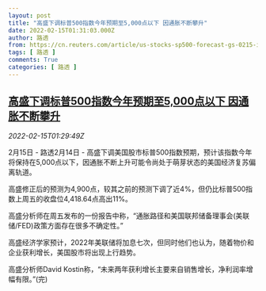 ```yaml
---
layout: post
title: "高盛下调标普500指数今年预期至5,000点以下 因通胀不断攀升"
date: 2022-02-15T01:31:03.000Z
author: 路透
from: https://cn.reuters.com/article/us-stocks-sp500-forecast-gs-0215-idCNKBS2KK03V
tags: [ 路透 ]
comments: True
categories: [ 路透 ]
---
```

<!--1644888663000-->
[高盛下调标普500指数今年预期至5,000点以下 因通胀不断攀升](https://cn.reuters.com/article/us-stocks-sp500-forecast-gs-0215-idCNKBS2KK03V)
------

<div>
<div><i>2022-02-15T01:29:49Z</i></div><p>2月15日 - 路透2月14日 - 高盛下调美国股市标普500指数预期，预计该指数今年将保持在5,000点以下，因通胀不断上升可能令尚处于萌芽状态的美国经济复苏偏离轨道。</p><p>高盛修正后的预测为4,900点，较其之前的预测下调了近4%，但仍比标普500指数上周五的收盘位4,418.64点高出11%。</p><p>高盛分析师在周五发布的一份报告中称，“通胀路径和美国联邦储备理事会(美联储/FED)政策方面存在很多不确定性。”</p><p>高盛经济学家预计，2022年美联储将加息七次，但同时他们也认为，随着物价和企业获利增长，美国股市将出现上行趋势。</p><p>高盛分析师David Kostin称，“未来两年获利增长主要来自销售增长，净利润率增幅有限。”(完)</p>
</div>
